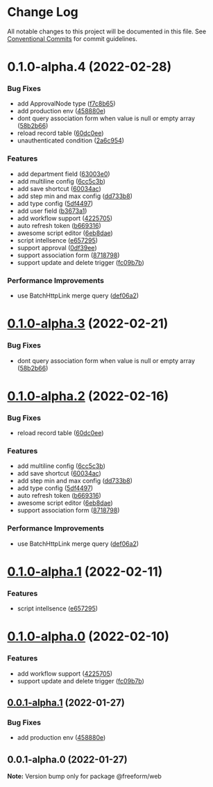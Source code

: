 # Change Log

All notable changes to this project will be documented in this file.
See [Conventional Commits](https://conventionalcommits.org) for commit guidelines.

# 0.1.0-alpha.4 (2022-02-28)

### Bug Fixes

- add ApprovalNode type ([f7c8b65](https://github.com/li-yechao/freeform/commit/f7c8b656b5a5fb0bab5f43d47ca1c295f1b87c38))
- add production env ([458880e](https://github.com/li-yechao/freeform/commit/458880e4f246f7cd5637afa9c5ee9b93e16967da))
- dont query association form when value is null or empty array ([58b2b66](https://github.com/li-yechao/freeform/commit/58b2b66ce1e199fef5fb9ed30dd6b6028d892fd4))
- reload record table ([60dc0ee](https://github.com/li-yechao/freeform/commit/60dc0eedff8b8c4a7a30792b508545380b17614d))
- unauthenticated condition ([2a6c954](https://github.com/li-yechao/freeform/commit/2a6c954adaa033d89cb58680d3a6a787cbb7617f))

### Features

- add department field ([63003e0](https://github.com/li-yechao/freeform/commit/63003e05f4f1e898b451dac3800e6ed85a411716))
- add multiline config ([6cc5c3b](https://github.com/li-yechao/freeform/commit/6cc5c3b79d0c1b89b9674f5036379ace430fa9aa))
- add save shortcut ([60034ac](https://github.com/li-yechao/freeform/commit/60034ac96a23c7c2f9e8902a35b258add4fb9514))
- add step min and max config ([dd733b8](https://github.com/li-yechao/freeform/commit/dd733b81b5eeadecb14c924e48bbe476e5a95a6f))
- add type config ([5df4497](https://github.com/li-yechao/freeform/commit/5df4497e8612f43d7858af2d7629c551d1458cec))
- add user field ([b3673a1](https://github.com/li-yechao/freeform/commit/b3673a18032cee0fd9606183221d46834fc5a908))
- add workflow support ([4225705](https://github.com/li-yechao/freeform/commit/4225705d3420298c3d2f2451697f5591eff51000))
- auto refresh token ([b669316](https://github.com/li-yechao/freeform/commit/b669316040bc798eba74c37bf5e876192b2e4762))
- awesome script editor ([6eb8dae](https://github.com/li-yechao/freeform/commit/6eb8daefec5513963b48124f2e4cd49e604a7931))
- script intellsence ([e657295](https://github.com/li-yechao/freeform/commit/e65729522d8d91b6f1c9f58b96e7ddb1a573316c))
- support approval ([0df39ee](https://github.com/li-yechao/freeform/commit/0df39ee7f33fcfa5e378c2facc6780dcb5ef2184))
- support association form ([8718798](https://github.com/li-yechao/freeform/commit/87187980fe1bac17c219b966855a8cb0bcf612bc))
- support update and delete trigger ([fc09b7b](https://github.com/li-yechao/freeform/commit/fc09b7b02cf76138e4fe729d7e4c224b32aebccf))

### Performance Improvements

- use BatchHttpLink merge query ([def06a2](https://github.com/li-yechao/freeform/commit/def06a2e344b631204d1e98b4ffb1a300c503a20))

# [0.1.0-alpha.3](https://github.com/li-yechao/freeform/compare/@freeform/web@0.1.0-alpha.2...@freeform/web@0.1.0-alpha.3) (2022-02-21)

### Bug Fixes

- dont query association form when value is null or empty array ([58b2b66](https://github.com/li-yechao/freeform/commit/58b2b66ce1e199fef5fb9ed30dd6b6028d892fd4))

# [0.1.0-alpha.2](https://github.com/li-yechao/freeform/compare/@freeform/web@0.1.0-alpha.1...@freeform/web@0.1.0-alpha.2) (2022-02-16)

### Bug Fixes

- reload record table ([60dc0ee](https://github.com/li-yechao/freeform/commit/60dc0eedff8b8c4a7a30792b508545380b17614d))

### Features

- add multiline config ([6cc5c3b](https://github.com/li-yechao/freeform/commit/6cc5c3b79d0c1b89b9674f5036379ace430fa9aa))
- add save shortcut ([60034ac](https://github.com/li-yechao/freeform/commit/60034ac96a23c7c2f9e8902a35b258add4fb9514))
- add step min and max config ([dd733b8](https://github.com/li-yechao/freeform/commit/dd733b81b5eeadecb14c924e48bbe476e5a95a6f))
- add type config ([5df4497](https://github.com/li-yechao/freeform/commit/5df4497e8612f43d7858af2d7629c551d1458cec))
- auto refresh token ([b669316](https://github.com/li-yechao/freeform/commit/b669316040bc798eba74c37bf5e876192b2e4762))
- awesome script editor ([6eb8dae](https://github.com/li-yechao/freeform/commit/6eb8daefec5513963b48124f2e4cd49e604a7931))
- support association form ([8718798](https://github.com/li-yechao/freeform/commit/87187980fe1bac17c219b966855a8cb0bcf612bc))

### Performance Improvements

- use BatchHttpLink merge query ([def06a2](https://github.com/li-yechao/freeform/commit/def06a2e344b631204d1e98b4ffb1a300c503a20))

# [0.1.0-alpha.1](https://github.com/li-yechao/freeform/compare/@freeform/web@0.1.0-alpha.0...@freeform/web@0.1.0-alpha.1) (2022-02-11)

### Features

- script intellsence ([e657295](https://github.com/li-yechao/freeform/commit/e65729522d8d91b6f1c9f58b96e7ddb1a573316c))

# [0.1.0-alpha.0](https://github.com/li-yechao/freeform/compare/@freeform/web@0.0.1-alpha.1...@freeform/web@0.1.0-alpha.0) (2022-02-10)

### Features

- add workflow support ([4225705](https://github.com/li-yechao/freeform/commit/4225705d3420298c3d2f2451697f5591eff51000))
- support update and delete trigger ([fc09b7b](https://github.com/li-yechao/freeform/commit/fc09b7b02cf76138e4fe729d7e4c224b32aebccf))

## [0.0.1-alpha.1](https://github.com/li-yechao/freeform/compare/@freeform/web@0.0.1-alpha.0...@freeform/web@0.0.1-alpha.1) (2022-01-27)

### Bug Fixes

- add production env ([458880e](https://github.com/li-yechao/freeform/commit/458880e4f246f7cd5637afa9c5ee9b93e16967da))

## 0.0.1-alpha.0 (2022-01-27)

**Note:** Version bump only for package @freeform/web
